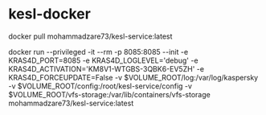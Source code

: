 # kesl-docker

docker pull mohammadzare73/kesl-service:latest

docker run --privileged -it --rm -p 8085:8085 --init -e KRAS4D_PORT=8085 -e KRAS4D_LOGLEVEL='debug' -e KRAS4D_ACTIVATION='KM8V1-WTGBS-3QBK6-EV5ZH' -e KRAS4D_FORCEUPDATE=False -v $VOLUME_ROOT/log:/var/log/kaspersky -v $VOLUME_ROOT/config:/root/kesl-service/config -v $VOLUME_ROOT/vfs-storage:/var/lib/containers/vfs-storage  mohammadzare73/kesl-service:latest


